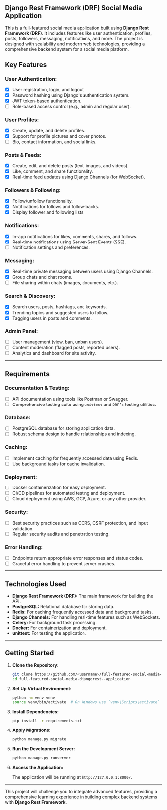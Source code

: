 ## Django Rest Framework (DRF) Social Media Application

This is a full-featured social media application built using **Django Rest Framework (DRF)**. It includes features like user authentication, profiles, posts, followers, messaging, notifications, and more. The project is designed with scalability and modern web technologies, providing a comprehensive backend system for a social media platform.

## Key Features

### User Authentication:
- [x] User registration, login, and logout.
- [x] Password hashing using Django's authentication system.
- [x] JWT token-based authentication.
- [ ] Role-based access control (e.g., admin and regular user).

### User Profiles:
- [x] Create, update, and delete profiles.
- [x] Support for profile pictures and cover photos.
- [ ] Bio, contact information, and social links.

### Posts & Feeds:
- [x] Create, edit, and delete posts (text, images, and videos).
- [x] Like, comment, and share functionality.
- [x] Real-time feed updates using Django Channels (for WebSocket).

### Followers & Following:
- [x] Follow/unfollow functionality.
- [x] Notifications for follows and follow-backs.
- [x] Display follower and following lists.

### Notifications:
- [x] In-app notifications for likes, comments, shares, and follows.
- [x] Real-time notifications using Server-Sent Events (SSE).
- [ ] Notification settings and preferences.

### Messaging:
- [x] Real-time private messaging between users using Django Channels.
- [x] Group chats and chat rooms.
- [ ] File sharing within chats (images, documents, etc.).

### Search & Discovery:
- [x] Search users, posts, hashtags, and keywords.
- [x] Trending topics and suggested users to follow.
- [x] Tagging users in posts and comments.

### Admin Panel:
- [ ] User management (view, ban, unban users).
- [ ] Content moderation (flagged posts, reported users).
- [ ] Analytics and dashboard for site activity.

---

## Requirements

### Documentation & Testing:
- [ ] API documentation using tools like Postman or Swagger.
- [ ] Comprehensive testing suite using `unittest` and `DRF’s` testing utilities.

### Database:
- [ ] PostgreSQL database for storing application data.
- [ ] Robust schema design to handle relationships and indexing.

### Caching:
- [ ] Implement caching for frequently accessed data using Redis.
- [ ] Use background tasks for cache invalidation.

### Deployment:
- [ ] Docker containerization for easy deployment.
- [ ] CI/CD pipelines for automated testing and deployment.
- [ ] Cloud deployment using AWS, GCP, Azure, or any other provider.

### Security:
- [ ] Best security practices such as CORS, CSRF protection, and input validation.
- [ ] Regular security audits and penetration testing.

### Error Handling:
- [ ] Endpoints return appropriate error responses and status codes.
- [ ] Graceful error handling to prevent server crashes.

---

## Technologies Used

- **Django Rest Framework (DRF):** The main framework for building the API.
- **PostgreSQL:** Relational database for storing data.
- **Redis:** For caching frequently accessed data and background tasks.
- **Django Channels:** For handling real-time features such as WebSockets.
- **Celery:** For background task processing.
- **Docker:** For containerization and deployment.
- **unittest:** For testing the application.

---

## Getting Started

1. **Clone the Repository:**

   ```bash
   git clone https://github.com/<username>/full-featured-social-media-djangorest--application.git
   cd full-featured-social-media-djangorest--application
   ```

2. **Set Up Virtual Environment:**

   ```bash
   python -m venv venv
   source venv/bin/activate  # On Windows use `venv\Scripts\activate`
   ```

3. **Install Dependencies:**

   ```bash
   pip install -r requirements.txt
   ```

4. **Apply Migrations:**

   ```bash
   python manage.py migrate
   ```

5. **Run the Development Server:**

   ```bash
   python manage.py runserver
   ```

6. **Access the Application:**

   The application will be running at `http://127.0.0.1:8000/`.

---

This project will challenge you to integrate advanced features, providing a comprehensive learning experience in building complex backend systems with **Django Rest Framework**.

